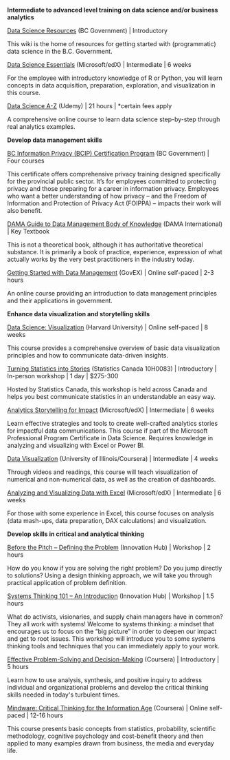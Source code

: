 **Intermediate to advanced level training on data science and/or business analytics**

[Data Science Resources](https://github.com/bcgov/bcgov-data-science-resources/wiki) (BC Government) | Introductory

This wiki is the home of resources for getting started with (programmatic) data science in the B.C. Government.

[Data Science Essentials](https://www.edx.org/course/data-science-essentials) (Microsoft/edX) | Intermediate | 6 weeks

For the employee with introductory knowledge of R or Python, you will learn concepts in data acquisition, preparation, exploration, and visualization in this course.

[Data Science A-Z](https://www.udemy.com/course/datascience/) (Udemy) | 21 hours | *certain fees apply

A comprehensive online course to learn data science step-by-step through real analytics examples.

**Develop data management skills**

[BC Information Privacy (BCIP) Certification Program](https://www2.gov.bc.ca/gov/content/careers-myhr/all-employees/career-development/learning-education/privacy-certificate) (BC Government) | Four courses

This certificate offers comprehensive privacy training designed specifically for the provincial public sector. It’s for employees committed to protecting privacy and those preparing for a career in information privacy. Employees who want a better understanding of how privacy – and the Freedom of Information and Protection of Privacy Act (FOIPPA) – impacts their work will also benefit.

[DAMA Guide to Data Management Body of Knowledge](https://www.dama.org/cpages/body-of-knowledge) (DAMA International) | Key Textbook 

This is not a theoretical book, although it has authoritative theoretical substance. It is primarily a book of practice, experience, expression of what actually works by the very best practitioners in the industry today.

[Getting Started with Data Management](https://courses.govex.academy/catalog/info/id:397) (GovEX) | Online self-paced | 2-3 hours

An online course providing an introduction to data management principles and their applications in government.

**Enhance data visualization and storytelling skills**

[Data Science: Visualization](https://online-learning.harvard.edu/course/data-science-visualization?delta=1) (Harvard University) | Online self-paced | 8 weeks

This course provides a comprehensive overview of basic data visualization principles and how to communicate data-driven insights. 

[Turning Statistics into Stories](https://www.statcan.gc.ca/eng/services/scti/course/10H0083) (Statistics Canada 10H0083) | Introductory | In-person workshop | 1 day | $275-300

Hosted by Statistics Canada, this workshop is held across Canada and helps you best communicate statistics in an understandable an easy way.

[Analytics Storytelling for Impact](https://www.edx.org/course/analytics-storytelling-impact) (Microsoft/edX) | Intermediate | 6 weeks

Learn effective strategies and tools to create well-crafted analytics stories for impactful data communications. This course if part of the Microsoft Professional Program Certificate in Data Science. Requires knowledge in analyzing and visualizing with Excel or Power BI.

[Data Visualization](https://www.coursera.org/learn/datavisualization) (University of Illinois/Coursera) | Intermediate | 4 weeks

Through videos and readings, this course will teach visualization of numerical and non-numerical data, as well as the creation of dashboards.

[Analyzing and Visualizing Data with Excel](https://www.class-central.com/course/edx-analyzing-and-visualizing-data-with-excel-4480) (Microsoft/edX) | Intermediate | 6 weeks

For those with some experience in Excel, this course focuses on analysis (data mash-ups, data preparation, DAX calculations) and visualization.

**Develop skills in critical and analytical thinking**

[Before the Pitch – Defining the Problem](https://gww.gov.bc.ca/groups/innovation-hub/workshops?) (Innovation Hub) | Workshop | 2 hours

How do you know if you are solving the right problem? Do you jump directly to solutions? Using a design thinking approach, we will take you through practical application of problem definition.

[Systems Thinking 101 – An Introduction](https://gww.gov.bc.ca/groups/innovation-hub/workshops?) (Innovation Hub) | Workshop | 1.5 hours

What do activists, visionaries, and supply chain managers have in common? They all work with systems!  Welcome to systems thinking: a mindset that encourages us to focus on the “big picture” in order to deepen our impact and get to root issues. This workshop will introduce you to some systems thinking tools and techniques that you can immediately apply to your work.

[Effective Problem-Solving and Decision-Making](https://www.coursera.org/learn/problem-solving#ratings) (Coursera) | Introductory | 5 hours

Learn how to use analysis, synthesis, and positive inquiry to address individual and organizational problems and develop the critical thinking skills needed in today's turbulent times.

[Mindware: Critical Thinking for the Information Age](https://www.coursera.org/learn/mindware#ratings) (Coursera) | Online self-paced | 12-16 hours

This course presents basic concepts from statistics, probability, scientific methodology, cognitive psychology and cost-benefit theory and then applied to many examples drawn from business, the media and everyday life.
